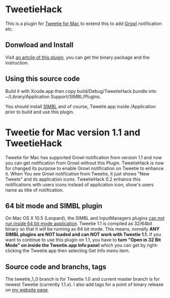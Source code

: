 TweetieHack
===========

This is a plugin for [Tweetie for Mac](http://www.atebits.com/tweetie-mac/) to extend this to add [Growl](http://growl.info/) notification etc.

Donwload and Install
--------------------

Visit [an artcile of this plugin](http://niw.at/articles/2009/04/26/temporary-growl-plugin-for-tweetie-for-mac/), you can get the binary package and the instruction.

Using this source code
----------------------

Build it with Xcode.app then copy build/Debug/TweetieHack.bundle into ~/Library/Application Support/SIMBL/Plugins.

You should install [SIMBL](http://www.culater.net/software/SIMBL/SIMBL.php) and of course, Tweetie.app inside /Application prior to build and use this plugin.

Tweetie for Mac version 1.1 and TweetieHack
===========================================

Tweetie for Mac has supported Growl notification from version 1.1 and now you can get notification from Growl without this Plugin.
TweetieHack is now for changed its purpose to enable Growl notification on Tweetie to enhance it.
When You see Growl notification from Tweetie, it just shows "New Tweets" and its application icons.
TweetieHack 0.2 enhance this notifications with users icons instead of application icon, show's users name as title of notification.

64 bit mode and SIMBL plugin
-----------------------------

On Mac OS X 10.5 (Leopard), the SIMBL and InputManagers plugins [can not run inside 64 bit mode application](http://developer.apple.com/releasenotes/Cocoa/AppKit.html#NSInputManager).
Tweetie 1.1 is compiled as 32/64bit binary so that it will be running as 64 bit mode. This means, nomally **ANY SIMBL plugins are NOT loaded and can NOT work with Tweetie 1.1.**
If you want to continue to use this plugin on 1.1, you have to **turn "Open in 32 Bit Mode" on inside the Tweetie.app Info panel** which you can get by right-clicking the Tweetie.app then selecting Get Info menu item.

Source code and branchs, tags
-----------------------------

The tweetie_1_0 branch is for Tweetie 1.0 and current master branch is for newest Tweetie (currently 1.1.x).
I also add tags for a point of binary release on [my website page](http://niw.at/articles/2009/04/26/temporary-growl-plugin-for-tweetie-for-mac/).
